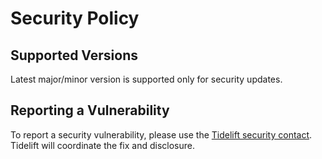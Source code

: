 # Security Policy

## Supported Versions

Latest major/minor version is supported only for security updates.

## Reporting a Vulnerability

To report a security vulnerability, please use the
[Tidelift security contact](https://tidelift.com/security). Tidelift will
coordinate the fix and disclosure.
